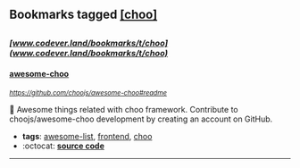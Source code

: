 ## Bookmarks tagged [[choo]](https://www.codever.land/search?q=[choo])

_<sup><sup>[www.codever.land/bookmarks/t/choo](www.codever.land/bookmarks/t/choo)</sup></sup>_
---
#### [awesome-choo](https://github.com/choojs/awesome-choo#readme)
_<sup>https://github.com/choojs/awesome-choo#readme</sup>_

🌅 Awesome things related with choo framework. Contribute to choojs/awesome-choo development by creating an account on GitHub.
* **tags**: [awesome-list](../tagged/awesome-list.md), [frontend](../tagged/frontend.md), [choo](../tagged/choo.md)
* :octocat: **[source code](https://github.com/choojs/awesome-choo#readme)**
---
